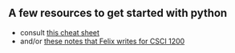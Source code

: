 A few resources to get started with python
---------------

- consult [this cheat sheet](http://www.cogsci.rpi.edu/~destem/igd/python_cheat_sheet.pdf)
- and/or [these notes that Felix writes for CSCI 1200](https://github.com/muzny/csci1200-notes)
